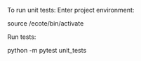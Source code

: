 To run unit tests:
Enter project environment:

source /ecote/bin/activate

Run tests:

python -m pytest unit_tests

